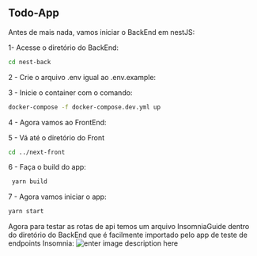 ## Todo-App

Antes de mais nada, vamos iniciar o BackEnd em nestJS:

 1- Acesse o diretório do BackEnd:
```bash
cd nest-back
```

2 - Crie o arquivo .env igual ao .env.example:


3 - Inicie o container com o comando:
```bash
docker-compose -f docker-compose.dev.yml up
```

4 - Agora vamos ao FrontEnd:



5 - Vá até o diretório do Front
```bash
cd ../next-front
```

6 - Faça o build do app:
```bash
 yarn build
```

7 - Agora vamos iniciar o app:
```bash
yarn start
```


Agora para testar as rotas de api temos um arquivo InsomniaGuide dentro do diretório do BackEnd que é facilmente importado pelo app de teste de endpoints Insomnia:
![enter image description here](https://lh3.googleusercontent.com/oa1rwZlqyh9QKkpIs4YTm4Rl6r1Fc9LT8Ktu_hNxWda-2upwY8SVr64le6U6XsKnu6jj40RPZpKkQCc_EjBFIkb99xFISBm6M-E_XEEf0OAtN3mcBbvorHTJ8aT6-onIQ1tS1SFqGL7LlxrLir8_f1oM60uQtZzNx4uJwenq5dDKtXq5_9FERWK0mSBGMayMm4idT_HC69Trtdmofo4akrZ-5woKaluux7leNFXLavPuXKqPmr_SFmClDAmYQGRj9GhZSbXnyVdYI6hzMdWofscq8wkXV0DYsaufhszGGwhN2WIVc1nn013QOZd7hgLPoWUZoAU5iZcvt6gG9a4vHqYzkAmGuzBpnBo8d3Bzbe6hJAWXGNQZ2jC7Sb1D4OhnVAG-vGTfxIZpkXZprHB8bVMsmbAWVIG--5t2bNX7mQqPOG7XZqaBRP33tnexdgwGomMVX0NgWchMSyCsi49tarcfas8QcR-95Tp7UwvG2IPYRb80KQGtOoZhL9gIQ-g2A161Zu_T9ir264Cq_7HNyIse89sh0XipjR5Q4TEV1Z4SXa8GB8Eewk05RJwiF74LFnBXk0U2uKiPztHZRPDKt13-HjiSXjXJNBXNyCS_d66NoEhZfk3NEBd43luHGQbcqEssh6ygI2SKfh2ihWDtD4Kql_GnbPuOl5tMnloXCQ1jOwkO47rVCa9nK23bd3Ki6ccA539v2W49kFD_o1GHWnttjE1KzdtMBPS9QJG3wK3xt4liqtHiYxQEkdg5l9N-y5x6xT5L7TrEonms-iHxd2jrwXapFW5Xgdq2XP3_A66971utZ_dLSl_N6Uf4mwdDivgjqMiInhi8MbZzlSzMQyzBDOuCoawlfpzAN0IxNOC0gj16K9ri3CtqkLgnJTxSZuAUkfujDfumPmr53EAb-AN5MFsRyxgGxXoN1qcE_OTo5yi9=w251-h203-s-no?authuser=0)